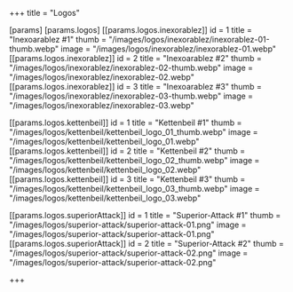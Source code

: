 +++
title = "Logos"

[params]
[params.logos]
[[params.logos.inexorablez]]
id = 1
title = "Inexoarablez #1"
thumb = "/images/logos/inexorablez/inexorablez-01-thumb.webp"
image = "/images/logos/inexorablez/inexorablez-01.webp"
[[params.logos.inexorablez]]
id = 2
title = "Inexoarablez #2"
thumb = "/images/logos/inexorablez/inexorablez-02-thumb.webp"
image = "/images/logos/inexorablez/inexorablez-02.webp"
[[params.logos.inexorablez]]
id = 3
title = "Inexoarablez #3"
thumb = "/images/logos/inexorablez/inexorablez-03-thumb.webp"
image = "/images/logos/inexorablez/inexorablez-03.webp"


[[params.logos.kettenbeil]]
id = 1
title = "Kettenbeil #1"
thumb = "/images/logos/kettenbeil/kettenbeil_logo_01_thumb.webp"
image = "/images/logos/kettenbeil/kettenbeil_logo_01.webp"
[[params.logos.kettenbeil]]
id = 2
title = "Kettenbeil #2"
thumb = "/images/logos/kettenbeil/kettenbeil_logo_02_thumb.webp"
image = "/images/logos/kettenbeil/kettenbeil_logo_02.webp"
[[params.logos.kettenbeil]]
id = 3
title = "Kettenbeil #3"
thumb = "/images/logos/kettenbeil/kettenbeil_logo_03_thumb.webp"
image = "/images/logos/kettenbeil/kettenbeil_logo_03.webp"


[[params.logos.superiorAttack]]
id = 1
title = "Superior-Attack #1"
thumb = "/images/logos/superior-attack/superior-attack-01.png"
image = "/images/logos/superior-attack/superior-attack-01.png"
[[params.logos.superiorAttack]]
id = 2
title = "Superior-Attack #2"
thumb = "/images/logos/superior-attack/superior-attack-02.png"
image = "/images/logos/superior-attack/superior-attack-02.png"

+++